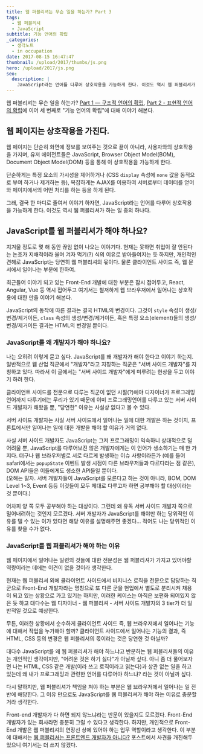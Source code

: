 ```yaml
---
title: 웹 퍼블리셔는 무슨 일을 하는가? Part 3
tags:
  - 웹 퍼블리셔
  - JavaScript
subtitle: 기능 언어의 확립
_categories:
  - 생각노트
  - in occupation
date: 2017-08-15 16:47:47
thumbnail: /upload/2017/thumbs/js.png
hero: /upload/2017/js.png
seo:
  description: |
    JavaScript라는 언어를 다루어 상호작용을 가능하게 한다. 이것도 역시 웹 퍼블리셔가 하는 일 중의 하나다.
---
```



웹 퍼블리셔는 무슨 일을 하는가? [Part 1 — 구조적 언어의 확립](/2017/07/26/establishment-of-structural-language/),
[Part 2 - 표현적 언어의 확립](/2017/07/30/establishment-of-visual-language/)에
이어 세 번째로 "기능 언어의 확립"에 대해 이야기 해본다.

## 웹 페이지는 상호작용을 가진다.

웹 페이지는 단순히 화면에 정보를 보여주는 것으로 끝이 아니라, 사용자와의 상호작용을 가지며,
유저 에이전트들은 JavaScript, Browser Object Model(BOM), Document Object Model(DOM) 등을 통해 이
상호작용을 가능하게 한다.

단순하게는 특정 요소의 가시성을 제어하거나 (CSS `display` 속성에 `none` 값을 동적으로 부여 하거나
제거하는 등), 복잡하게는 AJAX를 이용하여 서버로부터 데이터를 얻어와 페이지에서의 어떤 처리를 하는
등을 하게 된다.

그래, 결국 한 마디로 줄여서 이야기 하자면, JavaScript라는 언어를 다루어 상호작용을 가능하게 한다.
이것도 역시 웹 퍼블리셔가 하는 일 중의 하나다.

## JavaScript를 웹 퍼블리셔가 해야 하나요?

지겨울 정도로 몇 해 동안 끊임 없이 나오는 이야기다. 현재는 못하면 취업이 잘 안된다는 논조가 지배적이라
울며 겨자 먹기(?) 식의 이유로 받아들여지는 듯 하지만, 개인적인 견해로 JavaScript는 당연히 웹 퍼블리셔의
몫이다. 물론 클라이언트 사이드 즉, 웹 문서에서 일어나는 부분에 한하여.

최근들어 이야기 되고 있는 Front-End 개발에 대한 부분은 잠시 접어두고, React, Angular, Vue 등 역시
접어두고 여기서는 철저하게 웹 브라우저에서 일어나는 상호작용에 대한 만을 이야기 해본다.

JavaScript의 동작에 따른 결과는 결국 HTML의 변경이다. 그것이 `style` 속성이 생성/변경/제거이든, `class`
속성의 생성/변경/제거이든, 혹은 특정 요소(element)들의 생성/변경/제거이든 결과는 HTML의 변경일 뿐이다.

### JavaScript를 왜 개발자가 해야 하나요?

나는 오히려 이렇게 묻고 싶다. JavaScript를 왜 개발자가 해야 한다고 이야기 하는지.
일반적으로 웹 산업 직군에서 "개발자"라고 지칭하는 직군은 "서버 사이드 개발자"를 지칭하고 있다.
따라서 이 글에서는 "서버 사이드 개발자"에게 미루려는 현상을 두고 이야기 하려 한다.

클라이언트 사이드를 전문으로 다루는 직군이 없던 시절(?)에야 디자이너가 프로그래밍언어까지 다루기에는
무리가 있기 때문에 이미 프로그래밍언어를 다루고 있는 서버 사이드 개발자가 해왔을 뿐, "당연한" 이유는
사실상 없다고 볼 수 있다.

서버 사이드 개발자는 사실 서버 사이드에서 일어나는 일에 대한 개발은 하는 것이지, 프론트에서만 일어나는
일에 대한 개발을 해야 할 이유가 거의 없다.

사실 서버 사이드 개발자도 JavaScript는 그저 프로그래밍이 익숙하니 상대적으로 덜 어려울 뿐, JavaScript를
다루어보진 않은 개발자에게는 이 언어가 생소하기는 매 한 가지다. 더구나 웹 브라우저별로 서로 다르게
발생하는 이슈 사항이라든가 (예를 들어 safari에서는 `popupState` 이벤트 발생 시점이 다른 브라우저들과
다르다라는 점 같은), DOM API들은 이들에게도 생소한 API들일 뿐이다. <br>
(오해는 말자. 서버 개발자들이 JavaScript를 모른다고 하는 것이 아니라, BOM, DOM Level 1~3, Event 등등
이것들이 모두 제대로 다루고자 하면 공부해야 할 대상이라는 것 뿐이다.)

어차피 양 쪽 모두 공부해야 하는 대상이다. 그런데 왜 유독 서버 사이드 개발자 쪽으로 밀어내려하는 것인지
모르겠다. 서버 개발자가 JavaScript를 해야만 하는 당위적인 이유를 댈 수 있는 이가 있다면 해당 이유를
설명해주면 좋겠다... 적어도 나는 당위적인 이유를 찾을 수가 없다.

### JavaScript를 웹 퍼블리셔가 해야 하는 이유

웹 페이지에서 일어나는 일련의 것들에 대한 전문성은 웹 퍼블리셔가 가지고 있어야할 역량이라는 데에는
이견이 없을 것이라 생각한다.

현재는 웹 퍼블리셔 외에 클라이언트 사이드에서 비지니스 로직을 전문으로 담당하는 직군으로 Front-End
개발자라는 명칭으로 또 다른 군을 현업에서 별도로 분리시켜 채용이 되고 있는 상황으로 가고 있기는 하지만,
이러한 케이스는 아직은 보편화 되어있지 않은 듯 하고 대다수는 웹 디자이너 - 웹 퍼블리셔 - 서버 사이드
개발자의 3 tier가 더 일반적일 것으로 예상한다.

무튼, 이러한 상황에서 순수하게 클라이언트 사이드 즉, 웹 브라우저에서 일어나는 기능에 대해서 작업을
누가해야 할까? 클라이언트 사이드에서 일어나는 기능의 결과, 즉 HTML, CSS 등의 변경은 웹 퍼블리셔의
몫이라는 것은 당연한 것 아닐까?

대다수 JavaScript를 왜 웹 퍼블리셔가 해야 하느냐고 반문하는 웹 퍼블리셔들의 이유는 개인적인 생각이지만,
"어려운 것은 하기 싫다"가 아닐까 싶다. 아니 좀 더 풀어보자면 나는 HTML, CSS 같은 개발(이라 쓰고 로직이라고
읽는다)과 상관 없는 일을 하고 있는데 왜 내가 프로그래밍과 관련한 언어를 다루어야 하느냐? 라는 것이 아닐까 싶다.

다시 말하지만, 웹 퍼블리셔가 책임을 져야 하는 부분은 웹 브라우저에서 일어나는 일 전반에 해당한다.
그 이유 만으로도 JavaScript를 웹 퍼블리셔가 해야 하는 이유로 충분할 거라 생각한다.

Front-end 개발자가 다 하면 되지 않느냐라는 반문이 있을지도 모르겠다. Front-End 개발자가 있는 회사라면
충분히 그럴 수 있다고 생각한다. 하지만, 개인적으로 Front-End 개발은 웹 퍼블리셔의 연장선 상에 있어야 하는
업무 역할이라고 생각한다. 이 부분에 대해서는 [웹 퍼블리셔는 프론트엔드 개발자가 아니다?](https://mulder21c.github.io/2015/07/27/is-web-publisher-not-a-front-end-developer/)
포스트에서 사견을 개진해두었으니 여기서는 더 쓰지 않겠다.
